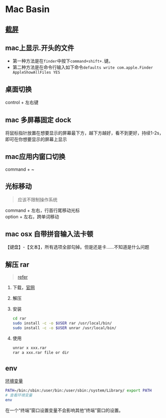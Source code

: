 # Mac Basin

## [截屏](https://support.apple.com/zh-cn/HT201361)

## mac上显示.开头的文件

- 第一种方法是在`finder`中按下`command+shift+.`键。
- 第二种方法是在命令行输入如下命令`defaults write com.apple.Finder AppleShowAllFiles YES`

## 桌面切换

control + 左右键

## mac 多屏幕固定 dock

将鼠标指针放置在想要显示的屏幕最下方，越下方越好，看不到更好，持续1-2s，即可在你想要显示的屏幕上显示

## mac应用内窗口切换

command + ~

## 光标移动

> 应该不限制操作系统

command + 左右，行首行尾移动光标  
option + 左右，跨单词移动

## mac osx 自带拼音输入法卡顿

【键盘】-【文本】，所有选项全部勾掉。但是还是卡……不知道是什么问题

## 解压 rar

> [refer](https://www.cnblogs.com/ningy1009/p/16571791.html)

1. 下载，[官网](https://www.rarlab.com/download.htm)
2. 解压
3. 安装

    ```bash
    cd rar
    sudo install -c -o $USER rar /usr/local/bin/
    sudo install -c -o $USER unrar /usr/local/bin/
    ```

4. 使用

    ```bash
    unrar x xxx.rar
    rar a xxx.rar file or dir
    ```

## env

[环境变量](https://support.apple.com/zh-cn/guide/terminal/apd382cc5fa-4f58-4449-b20a-41c53c006f8f/mac)

```bash
PATH=/bin:/sbin:/user/bin:/user/sbin:/system/Library/ export PATH
# 查看环境变量
env
```

在一个“终端”窗口设置变量不会影响其他“终端”窗口的设置。
